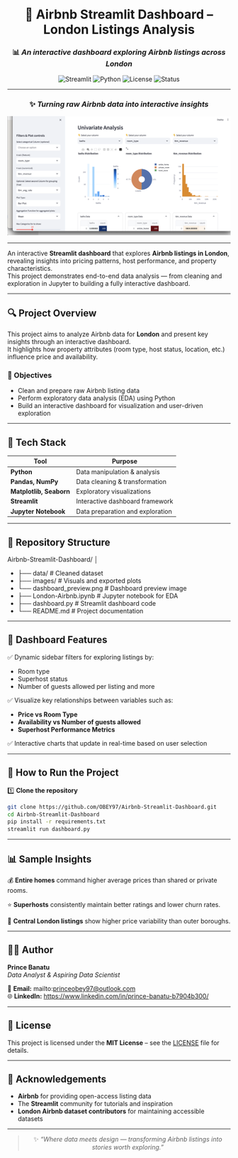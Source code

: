 <div align="center">

# 🏡 **Airbnb Streamlit Dashboard – London Listings Analysis**

### 📊 *An interactive dashboard exploring Airbnb listings across London*

![Streamlit](https://img.shields.io/badge/Built%20with-Streamlit-FF4B4B?logo=streamlit)
![Python](https://img.shields.io/badge/Python-3.9%2B-blue?logo=python)
![License](https://img.shields.io/badge/License-MIT-green)
![Status](https://img.shields.io/badge/Project%20Status-Active-success)

---
### ✨ *Turning raw Airbnb data into interactive insights*

<img src="images/dashboard_preview.png" alt="Dashboard Preview" width="800"/>

</div>

---

An interactive **Streamlit dashboard** that explores **Airbnb listings in London**, revealing insights into pricing patterns, host performance, and property characteristics.  
This project demonstrates end-to-end data analysis — from cleaning and exploration in Jupyter to building a fully interactive dashboard.

---

## 🔍 Project Overview
This project aims to analyze Airbnb data for **London** and present key insights through an interactive dashboard.  
It highlights how property attributes (room type, host status, location, etc.) influence price and availability.

### 🎯 Objectives
- Clean and prepare raw Airbnb listing data  
- Perform exploratory data analysis (EDA) using Python  
- Build an interactive dashboard for visualization and user-driven exploration  

---

## 🧠 Tech Stack
| Tool | Purpose |
|------|----------|
| **Python** | Data manipulation & analysis |
| **Pandas, NumPy** | Data cleaning & transformation |
| **Matplotlib, Seaborn** | Exploratory visualizations |
| **Streamlit** | Interactive dashboard framework |
| **Jupyter Notebook** | Data preparation and exploration |

---
## 📂 Repository Structure
Airbnb-Streamlit-Dashboard/
│
- ├── data/                            # Cleaned dataset
- ├── images/                          # Visuals and exported plots
-    └── dashboard_preview.png        # Dashboard preview image
- ├── London-Airbnb.ipynb             # Jupyter notebook for EDA
- ├── dashboard.py                     # Streamlit dashboard code
- └── README.md                        # Project documentation

--- 

## 🧭 Dashboard Features
✅ Dynamic sidebar filters for exploring listings by:
- Room type  
- Superhost status  
- Number of guests allowed per listing and more  

✅ Visualize key relationships between variables such as:
- **Price vs Room Type**  
- **Availability vs Number of guests allowed**  
- **Superhost Performance Metrics**  

✅ Interactive charts that update in real-time based on user selection

---

## 🚀 How to Run the Project

1️⃣ **Clone the repository**
```bash
git clone https://github.com/OBEY97/Airbnb-Streamlit-Dashboard.git
cd Airbnb-Streamlit-Dashboard
pip install -r requirements.txt
streamlit run dashboard.py

```
---

## 📊 **Sample Insights**

💰 **Entire homes** command higher average prices than shared or private rooms.  

⭐ **Superhosts** consistently maintain better ratings and lower churn rates.  

📍 **Central London listings** show higher price variability than outer boroughs.  

---

## 🧑‍💻 **Author**

**Prince Banatu**  
_Data Analyst & Aspiring Data Scientist_  

📧 **Email:** mailto:princeobey97@outlook.com   
🌐 **LinkedIn:** https://www.linkedin.com/in/prince-banatu-b7904b300/  

---

## 📄 **License**

This project is licensed under the **MIT License** – see the [LICENSE](LICENSE) file for details.

---

## 🙏 **Acknowledgements**

- **Airbnb** for providing open-access listing data  
- The **Streamlit** community for tutorials and inspiration  
- **London Airbnb dataset contributors** for maintaining accessible datasets  

---

<div align="center">

> ✨ *“Where data meets design — transforming Airbnb listings into stories worth exploring.”*

</div>
